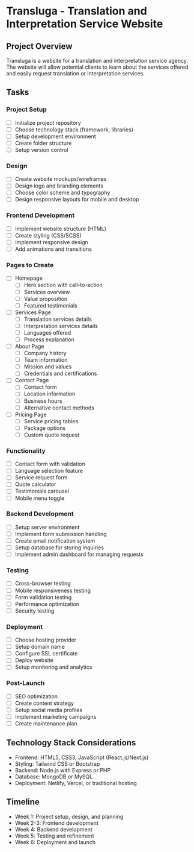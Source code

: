 # Transluga - Translation and Interpretation Service Website

## Project Overview
Transluga is a website for a translation and interpretation service agency. The website will allow potential clients to learn about the services offered and easily request translation or interpretation services.

## Tasks

### Project Setup
- [ ] Initialize project repository
- [ ] Choose technology stack (framework, libraries)
- [ ] Setup development environment
- [ ] Create folder structure
- [ ] Setup version control

### Design
- [ ] Create website mockups/wireframes
- [ ] Design logo and branding elements
- [ ] Choose color scheme and typography
- [ ] Design responsive layouts for mobile and desktop

### Frontend Development
- [ ] Implement website structure (HTML)
- [ ] Create styling (CSS/SCSS)
- [ ] Implement responsive design
- [ ] Add animations and transitions

### Pages to Create
- [ ] Homepage
  - [ ] Hero section with call-to-action
  - [ ] Services overview
  - [ ] Value proposition
  - [ ] Featured testimonials
- [ ] Services Page
  - [ ] Translation services details
  - [ ] Interpretation services details
  - [ ] Languages offered
  - [ ] Process explanation
- [ ] About Page
  - [ ] Company history
  - [ ] Team information
  - [ ] Mission and values
  - [ ] Credentials and certifications
- [ ] Contact Page
  - [ ] Contact form
  - [ ] Location information
  - [ ] Business hours
  - [ ] Alternative contact methods
- [ ] Pricing Page
  - [ ] Service pricing tables
  - [ ] Package options
  - [ ] Custom quote request

### Functionality
- [ ] Contact form with validation
- [ ] Language selection feature
- [ ] Service request form
- [ ] Quote calculator
- [ ] Testimonials carousel
- [ ] Mobile menu toggle

### Backend Development
- [ ] Setup server environment
- [ ] Implement form submission handling
- [ ] Create email notification system
- [ ] Setup database for storing inquiries
- [ ] Implement admin dashboard for managing requests

### Testing
- [ ] Cross-browser testing
- [ ] Mobile responsiveness testing
- [ ] Form validation testing
- [ ] Performance optimization
- [ ] Security testing

### Deployment
- [ ] Choose hosting provider
- [ ] Setup domain name
- [ ] Configure SSL certificate
- [ ] Deploy website
- [ ] Setup monitoring and analytics

### Post-Launch
- [ ] SEO optimization
- [ ] Create content strategy
- [ ] Setup social media profiles
- [ ] Implement marketing campaigns
- [ ] Create maintenance plan

## Technology Stack Considerations
- Frontend: HTML5, CSS3, JavaScript (React.js/Next.js)
- Styling: Tailwind CSS or Bootstrap
- Backend: Node.js with Express or PHP
- Database: MongoDB or MySQL
- Deployment: Netlify, Vercel, or traditional hosting

## Timeline
- Week 1: Project setup, design, and planning
- Week 2-3: Frontend development
- Week 4: Backend development
- Week 5: Testing and refinement
- Week 6: Deployment and launch
